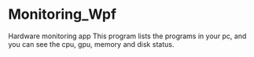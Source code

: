 # Monitoring_Wpf
Hardware monitoring app
This program lists the programs in your pc, and you can see the cpu, gpu, memory and disk status.
